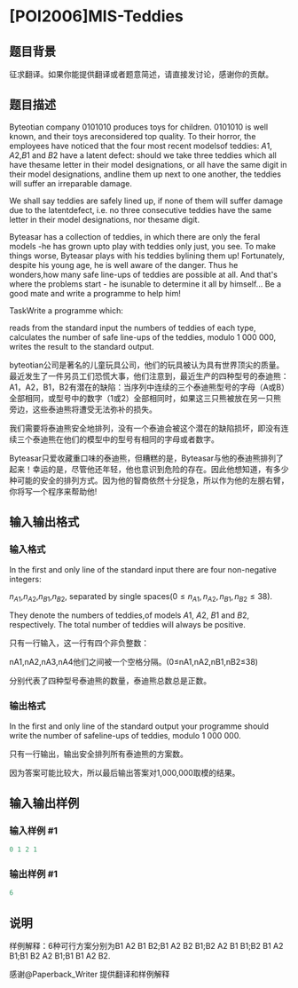 # [POI2006]MIS-Teddies

## 题目背景

征求翻译。如果你能提供翻译或者题意简述，请直接发讨论，感谢你的贡献。

## 题目描述

Byteotian company 0101010 produces toys for children. 0101010 is well known, and their toys areconsidered top quality. To their horror, the employees have noticed that the four most recent modelsof teddies: $A1$, $A2$,$B1$ and $B2$ have a latent defect: should we take three teddies which all have thesame letter in their model designations, or all have the same digit in their model designations, andline them up next to one another, the teddies will suffer an irreparable damage.

We shall say teddies are safely lined up, if none of them will suffer damage due to the latentdefect, i.e. no three consecutive teddies have the same letter in their model designations, nor thesame digit.

Byteasar has a collection of teddies, in which there are only the feral models -he has grown upto play with teddies only just, you see. To make things worse, Byteasar plays with his teddies bylining them up! Fortunately, despite his young age, he is well aware of the danger. Thus he wonders,how many safe line-ups of teddies are possible at all. And that's where the problems start - he isunable to determine it all by himself... Be a good mate and write a programme to help him!

TaskWrite a programme which:

reads from the standard input the numbers of teddies of each type, calculates the number of safe line-ups of the teddies, modulo $1\ 000\ 000$, writes the result to the standard output.

byteotian公司是著名的儿童玩具公司，他们的玩具被认为具有世界顶尖的质量。最近发生了一件另员工们恐慌大事，他们注意到，最近生产的四种型号的泰迪熊：A1，A2，B1，B2有潜在的缺陷：当序列中连续的三个泰迪熊型号的字母（A或B）全部相同，或型号中的数字（1或2）全部相同时，如果这三只熊被放在另一只熊旁边，这些泰迪熊将遭受无法弥补的损失。

我们需要将泰迪熊安全地排列，没有一个泰迪会被这个潜在的缺陷损坏，即没有连续三个泰迪熊在他们的模型中的型号有相同的字母或者数字。

Byteasar只爱收藏重口味的泰迪熊，但糟糕的是，Byteasar与他的泰迪熊排列了起来！幸运的是，尽管他还年轻，他也意识到危险的存在。因此他想知道，有多少种可能的安全的排列方式。因为他的智商依然十分捉急，所以作为他的左膀右臂，你将写一个程序来帮助他!

## 输入输出格式

### 输入格式

In the first and only line of the standard input there are four non-negative integers:

$n_{A1}$,$n_{A2}$,$n_{B1}$,$n_{B2}$, separated by single spaces($0\le n_{A1},n_{A2},n_{B1},n_{B2}\le 38$).

They denote the numbers of teddies,of models $A1$, $A2$, $B1$ and $B2$, respectively. The total number of teddies will always be positive.

只有一行输入，这一行有四个非负整数：

nA1,nA2,nA3,nA4他们之间被一个空格分隔。(0≤nA1,nA2,nB1,nB2≤38)

分别代表了四种型号泰迪熊的数量，泰迪熊总数总是正数。

### 输出格式

In the first and only line of the standard output your programme should write the number of safeline-ups of teddies, modulo $1\ 000\ 000$.

只有一行输出，输出安全排列所有泰迪熊的方案数。

因为答案可能比较大，所以最后输出答案对1,000,000取模的结果。

## 输入输出样例

### 输入样例 #1

```cpp
0 1 2 1
```


### 输出样例 #1

```cpp
6
```


## 说明

样例解释：6种可行方案分别为B1 A2 B1 B2;B1 A2 B2 B1;B2 A2 B1 B1;B2 B1 A2 B1;B1 B2 A2 B1;B1 B1 A2 B2.

感谢@Paperback\_Writer 提供翻译和样例解释

